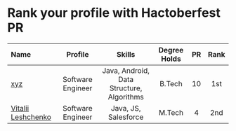 # Rank your profile  with Hactoberfest PR 


 | Name | Profile | Skills | Degree Holds | PR | Rank|
 |:--------|:--------:|:------------:|:------------:|:------------:|:------------:|
 | [xyz]() | Software Engineer | Java, Android, Data Structure, Algorithms | B.Tech | 10 | 1st |
 | [Vitalii Leshchenko]( https://github.com/vitaliaventel) | Software Engineer | Java, JS, Salesforce | M.Tech | 4| 2nd |
 
 
 

